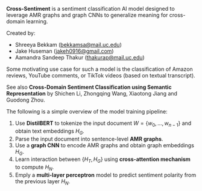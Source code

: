 **Cross-Sentiment** is a sentiment classification AI model designed to leverage AMR graphs and graph CNNs to generalize meaning for cross-domain learning.

Created by:
* Shreeya Bekkam (bekkamsa@mail.uc.edu)
* Jake Huseman (jakeh0916@gmail.com)
* Aamandra Sandeep Thakur (thakurap@mail.uc.edu)

Some motivating use case for such a model is the classification of Amazon reviews, YouTube comments, or TikTok videos (based on textual transcript).

See also **Cross-Domain Sentiment Classification using Semantic Representation** by Shichen Li, Zhongqing Wang, Xiaotong Jiang and Guodong Zhou.

The following is a simple overview of the model training pipeline:
1. Use **DistilBERT** to tokenize the input document $W = \{ w_0, ..., w_{n-1} \}$ and obtain text embeddings $H_G$.
2. Parse the input document into sentence-level **AMR graphs**.
3. Use a **graph CNN** to encode AMR graphs and obtain graph embeddings $H_G$.
4. Learn interaction between $\{ H_T, H_G \}$ using **cross-attention mechanism** to compute $H_N$.
5. Emply a **multi-layer perceptron** model to predict sentiment polarity from the previous layer $H_N$.
